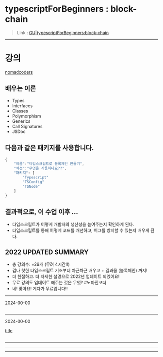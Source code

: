 # typescriptForBeginners : block-chain

> Link : [GU|typescriptForBeginners:block-chain](https://ioabcoi.github.io/fedev/typescriptForBeginners/block-chain/index.html "GU")

---------------------------

# 강의
[nomadcoders](https://nomadcoders.co/typescript-for-beginners "nomadcoders")

## 배우는 이론
- Types
- Interfaces
- Classes
- Polymorphism
- Generics
- Call Signatures
- JSDoc

## 다음과 같은 패키지를 사용합니다.
```js
{
    "이름":"타입스크립트로 블록체인 만들기",
    "섹션":"무엇을 사용하나요??",
    "패키지": [
        "Typescript"
        "TSConfig"
        "TSNode"
    ]
}
```

## 결과적으로, 이 수업 이후 ...
- 타입스크립트가 어떻게 개발자의 생산성을 높여주는지 확인하게 된다.
- 타입스크립트를 통해 어떻게 코드를 개선하고, 버그를 방지할 수 있는지 배우게 된다.

## 2022 UPDATED SUMMARY
- 총 강의수: +29개 (무려 4시간!!)
- 겁나 핫한 타입스크립트 기초부터 차근차근 배우고 + 결과물 (블록체인) 까지!
- 더 친절하고. 더 자세한 설명으로 2022년 업데이트 되었어요!
- 무료 강의도 업데이트 해주는 것은 무엇? #노마진코더
- 네! 맞아요! 게다가 무료입니다!!

---------------------------
2024-00-00

## 

---------------------------
2024-00-00

[title](url "link")

## 

---------------------------
---------------------------
---------------------------